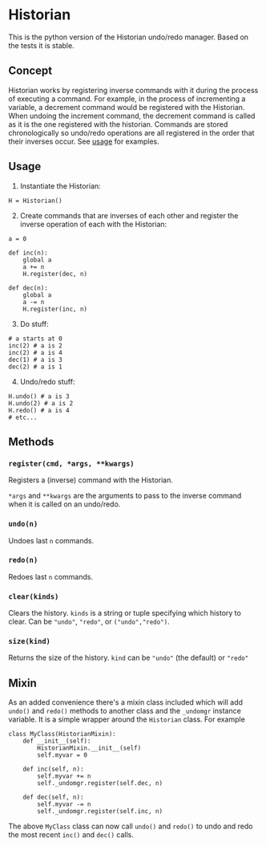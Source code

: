 # Historian

This is the python version of the Historian undo/redo manager. Based on the
tests it is stable.

## Concept

Historian works by registering inverse commands with it during the process of
executing a command. For example, in the process of incrementing a variable,
a decrement command would be registered with the Historian. When undoing the
increment command, the decrement command is called as it is the one registered
with the historian. Commands are stored chronologically so undo/redo operations
are all registered in the order that their inverses occur. See [usage](#usage)
for examples.

## Usage

1. Instantiate the Historian:

```
H = Historian()
```

2. Create commands that are inverses of each other and register the inverse
   operation of each with the Historian:

```
a = 0

def inc(n):
    global a
    a += n
    H.register(dec, n)

def dec(n):
    global a
    a -= n
    H.register(inc, n)
```

3. Do stuff:

```
# a starts at 0
inc(2) # a is 2
inc(2) # a is 4
dec(1) # a is 3
dec(2) # a is 1
```

4. Undo/redo stuff:

```
H.undo() # a is 3
H.undo(2) # a is 2
H.redo() # a is 4
# etc...
```

## Methods

### `register(cmd, *args, **kwargs)`

Registers a (inverse) command with the Historian.

`*args` and `**kwargs` are the arguments to pass to the inverse command when it
is called on an undo/redo.

### `undo(n)`

Undoes last `n` commands.

### `redo(n)`

Redoes last `n` commands.

### `clear(kinds)`

Clears the history. `kinds` is a string or tuple specifying which history to
clear. Can be `"undo"`, `"redo"`, or `("undo","redo")`.

### `size(kind)`

Returns the size of the history. `kind` can be `"undo"` (the default) or
`"redo"`

## Mixin

As an added convenience there's a mixin class included which will add `undo()`
and `redo()` methods to another class and the `_undomgr` instance variable. It
is a simple wrapper around the `Historian` class. For example

```
class MyClass(HistorianMixin):
    def __init__(self):
        HistorianMixin.__init__(self)
        self.myvar = 0

    def inc(self, n):
        self.myvar += n
        self._undomgr.register(self.dec, n)

    def dec(self, n):
        self.myvar -= n
        self._undomgr.register(self.inc, n)
```

The above `MyClass` class can now call `undo()` and `redo()` to undo and redo
the most recent `inc()` and `dec()` calls.
